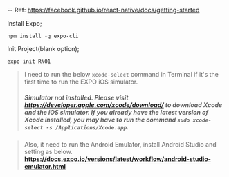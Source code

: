 -- Ref: https://facebook.github.io/react-native/docs/getting-started

Install Expo;

    npm install -g expo-cli

Init Project(blank option);

    expo init RN01

> I need to run the below `xcode-select` command in Terminal if it's the first time to run the EXPO iOS simulator.
> ##### Simulator not installed. Please visit https://developer.apple.com/xcode/download/ to download Xcode and the iOS simulator. If you already have the latest version of Xcode installed, you may have to run the command `sudo xcode-select -s /Applications/Xcode.app`. #####

> Also, it need to run the Android Emulator, install Android Studio and setting as below.
> **https://docs.expo.io/versions/latest/workflow/android-studio-emulator.html**

